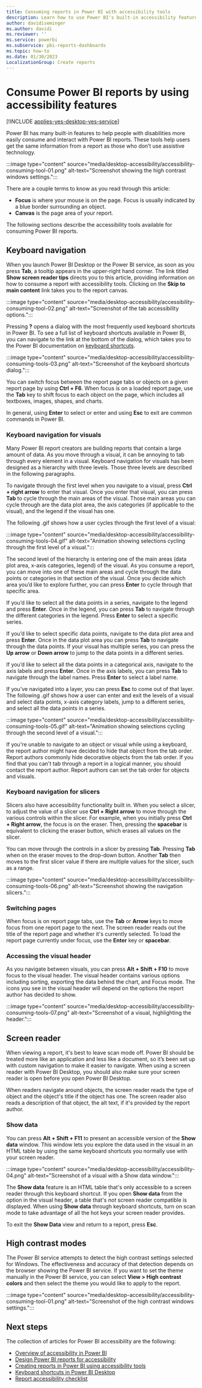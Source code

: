 ```yaml
---
title: Consuming reports in Power BI with accessibility tools
description: Learn how to use Power BI's built-in accessibility features to make consuming reports more accessible.
author: davidiseminger
ms.author: davidi
ms.reviewer: ''
ms.service: powerbi
ms.subservice: pbi-reports-dashboards
ms.topic: how-to
ms.date: 01/30/2023
LocalizationGroup: Create reports
---
```

# Consume Power BI reports by using accessibility features

[!INCLUDE [applies-yes-desktop-yes-service](../includes/applies-yes-desktop-yes-service.md)]

Power BI has many built-in features to help people with disabilities more easily consume and interact with Power BI reports. These tools help users get the same information from a report as those who don’t use assistive technology.

:::image type="content" source="media/desktop-accessibility/accessibility-consuming-tool-01.png" alt-text="Screenshot showing the high contrast windows settings.":::

There are a couple terms to know as you read through this article:

* **Focus** is where your mouse is on the page. Focus is usually indicated by a blue border surrounding an object.
* **Canvas** is the page area of your report.

The following sections describe the accessibility tools available for consuming Power BI reports.

## Keyboard navigation

When you launch Power BI Desktop or the Power BI service, as soon as you press **Tab**, a tooltip appears in the upper-right hand corner. The link titled **Show screen reader tips** directs you to this article, providing information on how to consume a report with accessibility tools. Clicking on the **Skip to main content** link takes you to the report canvas.

:::image type="content" source="media/desktop-accessibility/accessibility-consuming-tool-02.png" alt-text="Screenshot of the tab accessibility options.":::

Pressing **?** opens a dialog with the most frequently used keyboard shortcuts in Power BI. To see a full list of keyboard shortcuts available in Power BI, you can navigate to the link at the bottom of the dialog, which takes you to the Power BI documentation on [keyboard shortcuts](desktop-accessibility-keyboard-shortcuts.md).

:::image type="content" source="media/desktop-accessibility/accessibility-consuming-tools-03.png" alt-text="Screenshot of the keyboard shortcuts dialog.":::

You can switch focus between the report page tabs or objects on a given report page by using **Ctrl + F6**. When focus is on a loaded report page, use the **Tab** key to shift focus to each object on the page, which includes all textboxes, images, shapes, and charts.

In general, using **Enter** to select or enter and using **Esc** to exit are common commands in Power BI.

### Keyboard navigation for visuals

Many Power BI report creators are building reports that contain a large amount of data. As you move through a visual, it can be annoying to tab through every element in a visual. Keyboard navigation for visuals has been designed as a hierarchy with three levels. Those three levels are described in the following paragraphs.

To navigate through the first level when you navigate to a visual, press **Ctrl + right arrow** to enter that visual. Once you enter that visual, you can press **Tab** to cycle through the main areas of the visual. Those main areas you can cycle through are the data plot area, the axis categories (if applicable to the visual), and the legend if the visual has one.

The following .gif shows how a user cycles through the first level of a visual:

:::image type="content" source="media/desktop-accessibility/accessibility-consuming-tools-04.gif" alt-text="Animation showing selections cycling through the first level of a visual.":::

The second level of the hierarchy is entering one of the main areas (data plot area, x-axis categories, legend) of the visual. As you consume a report, you can move into one of these main areas and cycle through the data points or categories in that section of the visual. Once you decide which area you’d like to explore further, you can press **Enter** to cycle through that specific area.

If you’d like to select all the data points in a series, navigate to the legend and press **Enter**. Once in the legend, you can press **Tab** to navigate through the different categories in the legend. Press **Enter** to select a specific series.

If you’d like to select specific data points, navigate to the data plot area and press **Enter**. Once in the data plot area you can press **Tab** to navigate through the data points. If your visual has multiple series, you can press the **Up arrow** or **Down arrow** to jump to the data points in a different series.

If you’d like to select all the data points in a categorical axis, navigate to the axis labels and press **Enter**. Once in the axis labels, you can press **Tab** to navigate through the label names. Press **Enter** to select a label name.

If you’ve navigated into a layer, you can press **Esc** to come out of that layer. The following .gif shows how a user can enter and exit the levels of a visual and select data points, x-axis category labels, jump to a different series, and select all the data points in a series.

:::image type="content" source="media/desktop-accessibility/accessibility-consuming-tools-05.gif" alt-text="Animation showing selections cycling through the second level of a visual.":::

If you're unable to navigate to an object or visual while using a keyboard, the report author might have decided to hide that object from the tab order. Report authors commonly hide decorative objects from the tab order. If you find that you can't tab through a report in a logical manner, you should contact the report author. Report authors can set the tab order for objects and visuals.

### Keyboard navigation for slicers

Slicers also have accessibility functionality built in. When you select a slicer, to adjust the value of a slicer use **Ctrl + Right arrow** to move through the various controls within the slicer. For example, when you initially press **Ctrl + Right arrow**, the focus is on the eraser. Then, pressing the **spacebar** is equivalent to clicking the eraser button, which erases all values on the slicer.

You can move through the controls in a slicer by pressing **Tab**. Pressing **Tab** when on the eraser moves to the drop-down button. Another **Tab** then moves to the first slicer value if there are multiple values for the slicer, such as a range.

:::image type="content" source="media/desktop-accessibility/accessibility-consuming-tools-06.png" alt-text="Screenshot showing the navigation slicers.":::

### Switching pages

When focus is on report page tabs, use the **Tab** or **Arrow** keys to move focus from one report page to the next. The screen reader reads out the title of the report page and whether it's currently selected. To load the report page currently under focus, use the **Enter** key or **spacebar**.

### Accessing the visual header

As you navigate between visuals, you can press **Alt + Shift + F10** to move focus to the visual header. The visual header contains various options including sorting, exporting the data behind the chart, and Focus mode. The icons you see in the visual header will depend on the options the report author has decided to show.

:::image type="content" source="media/desktop-accessibility/accessibility-consuming-tools-07.png" alt-text="Screenshot of a visual, highlighting the header.":::

## Screen reader

When viewing a report, it's best to leave scan mode off. Power BI should be treated more like an application and less like a document, so it’s been set up with custom navigation to make it easier to navigate. When using a screen reader with Power BI Desktop, you should also make sure your screen reader is open before you open Power BI Desktop.

When readers navigate around objects, the screen reader reads the type of object and the object's title if the object has one. The screen reader also reads a description of that object, the alt text, if it's provided by the report author.

### Show data

You can press **Alt + Shift + F11** to present an accessible version of the **Show data** window. This window lets you explore the data used in the visual in an HTML table by using the same keyboard shortcuts you normally use with your screen reader.

:::image type="content" source="media/desktop-accessibility/accessibility-04.png" alt-text="Screenshot of a visual with a Show data window.":::

The **Show data** feature is an HTML table that's only accessible to a screen reader through this keyboard shortcut. If you open **Show data** from the option in the visual header, a table that's *not* screen reader compatible is displayed. When using **Show data** through keyboard shortcuts, turn on scan mode to take advantage of all the hot keys your screen reader provides.

To exit the **Show Data** view and return to a report, press **Esc**.

## High contrast modes

The Power BI service attempts to detect the high contrast settings selected for Windows. The effectiveness and accuracy of that detection depends on the browser showing the Power BI service. If you want to set the theme manually in the Power BI service, you can select **View > High contrast colors** and then select the theme you would like to apply to the report.

:::image type="content" source="media/desktop-accessibility/accessibility-consuming-tool-01.png" alt-text="Screenshot of the high contrast windows settings.":::

## Next steps

The collection of articles for Power BI accessibility are the following:

* [Overview of accessibility in Power BI](desktop-accessibility-overview.md)
* [Design Power BI reports for accessibility](desktop-accessibility-creating-reports.md)
* [Creating reports in Power BI using accessibility tools](desktop-accessibility-creating-tools.md)
* [Keyboard shortcuts in Power BI Desktop](desktop-accessibility-keyboard-shortcuts.md)
* [Report accessibility checklist](desktop-accessibility-creating-reports.md#report-accessibility-checklist)
